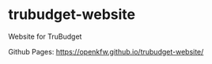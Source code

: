 # trubudget-website

Website for TruBudget

Github Pages: https://openkfw.github.io/trubudget-website/
